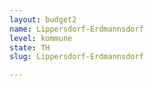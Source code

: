```yaml
---
layout: budget2
name: Lippersdorf-Erdmannsdorf
level: kommune
state: TH
slug: Lippersdorf-Erdmannsdorf

---
```



